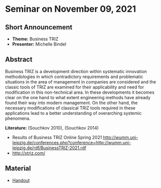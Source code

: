 # Seminar on November 09, 2021

## Short Announcement

* __Theme:__   Business TRIZ
* __Presenter:__ Michelle Bindel

## Abstract

Business TRIZ is a development direction within systematic innovation
methodologies in which contradictory requirements and problematic situations
in the area of management in companies are considered and the classic tools of
TRIZ are examined for their applicability and need for modification in this
non-technical area. In these developments it becomes clear on the one hand to
what extent engineering methods have already found their way into modern
management. On the other hand, the necessary modifications of classical TRIZ
tools required in these applications lead to a better understanding of
overarching systemic phenomena.

__Literature:__ (Souchkov 2010), (Souchkov 2014)

- Results of Business TRIZ Online Spring 2021
  <http://wumm.uni-leipzig.de/conferences.php?conference=http://wumm.uni-leipzig.de/rdf/BusinessTRIZ-2021.rdf>
- <http://xtriz.com/>

## Material

* [Handout](Handout.pdf)

